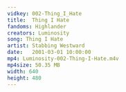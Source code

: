 ```yaml
---
vidkey: 002-Thing_I_Hate
title:  Thing I Hate
fandoms: Highlander
creators: Luminosity
song: Thing I Hate
artist: Stabbing Westward
date:   2001-03-01 10:00:00
mp4: Luminosity-002-Thing-I-Hate.m4v
mp4size: 50.35 MB
width: 640
height: 480
---
```



  